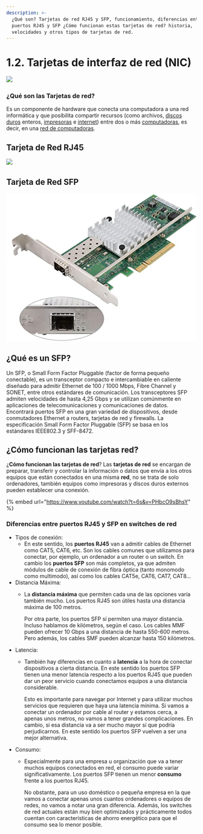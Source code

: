 ```yaml
---
description: >-
  ¿Qué son? Tarjetas de red RJ45 y SFP, funcionamiento, diferencias entre
  puertos RJ45 y SFP ¿Cómo funcionan estas tarjetas de red? historia,
  velocidades y otros tipos de tarjetas de red.
---
```


# 1.2. Tarjetas de interfaz de red (NIC)

![](../.gitbook/assets/Network\_card.jpg)

### ¿Qué son las Tarjetas de red?

Es un componente de hardware que conecta una computadora a una red informática y que posibilita compartir recursos (como archivos, [discos duros](https://es.wikipedia.org/wiki/Disco\_duro) enteros, [impresoras](https://es.wikipedia.org/wiki/Impresora) e [internet](https://es.wikipedia.org/wiki/Internet)) entre dos o más [computadoras](https://es.wikipedia.org/wiki/Computadora), es decir, en una [red de computadoras](https://es.wikipedia.org/wiki/Red\_de\_computadoras).

## Tarjeta de Red RJ45

![](<../.gitbook/assets/Network\_card (1).jpg>)

## Tarjeta de Red SFP

![](../.gitbook/assets/sfp.jpg)

## ¿Qué es un SFP?

Un SFP, o Small Form Factor Pluggable (factor de forma pequeño conectable), es un transceptor compacto e intercambiable en caliente diseñado para admitir Ethernet de 100 / 1000 Mbps, Fibre Channel y SONET, entre otros estándares de comunicación. Los transceptores SFP admiten velocidades de hasta 4,25 Gbps y se utilizan comúnmente en aplicaciones de telecomunicaciones y comunicaciones de datos. Encontrará puertos SFP en una gran variedad de dispositivos, desde conmutadores Ethernet a routers, tarjetas de red y firewalls. La especificación Small Form Factor Pluggable (SFP) se basa en los estándares IEEE802.3 y SFF-8472.

## ¿Cómo funcionan las tarjetas red?

¿**Cómo funcionan las tarjetas de red**? Las **tarjetas de red** se encargan de preparar, transferir y controlar la información o datos que envía a los otros equipos que están conectados en una misma **red**, no se trata de solo ordenadores, también equipos como impresoras y discos duros externos pueden establecer una conexión.

{% embed url="https://www.youtube.com/watch?t=6s&v=PHbcO9sBhsY" %}

### Diferencias entre puertos RJ45 y SFP en switches de red

* Tipos de conexión:
  * En este sentido, los **puertos RJ45** van a admitir cables de Ethernet como CAT5, CAT6, etc. Son los cables comunes que utilizamos para conectar, por ejemplo, un ordenador a un router o un switch. En cambio los **puertos SFP** son más completos, ya que admiten módulos de cable de conexión de fibra óptica (tanto monomodo como multimodo), así como los cables CAT5e, CAT6, CAT7, CAT8…
* Distancia Máxima:
  *   La **distancia máxima** que permiten cada una de las opciones varía también mucho. Los puertos RJ45 son útiles hasta una distancia máxima de 100 metros.&#x20;

      Por otra parte, los puertos SFP sí permiten una mayor distancia. Incluso hablamos de kilómetros, según el caso. Los cables MMF pueden ofrecer 10 Gbps a una distancia de hasta 550-600 metros. Pero además, los cables SMF pueden alcanzar hasta 150 kilómetros.&#x20;
* Latencia:
  *   También hay diferencias en cuanto a **latencia** a la hora de conectar dispositivos a cierta distancia. En este sentido los puertos SFP tienen una menor latencia respecto a los puertos RJ45 que pueden dar un peor servicio cuando conectamos equipos a una distancia considerable.

      Esto es importante para navegar por Internet y para utilizar muchos servicios que requieren que haya una latencia mínima. Si vamos a conectar un ordenador por cable al router y estamos cerca, a apenas unos metros, no vamos a tener grandes complicaciones. En cambio, si esa distancia va a ser mucho mayor sí que podría perjudicarnos. En este sentido los puertos SFP vuelven a ser una mejor alternativa.
* Consumo:
  *   Especialmente para una empresa u organización que va a tener muchos equipos conectados en red, el consumo puede variar significativamente. Los puertos SFP tienen un menor **consumo** frente a los puertos RJ45.

      No obstante, para un uso doméstico o pequeña empresa en la que vamos a conectar apenas unos cuantos ordenadores o equipos de redes, no vamos a notar una gran diferencia. Además, los switches de red actuales están muy bien optimizados y prácticamente todos cuentan con características de ahorro energético para que el consumo sea lo menor posible.
